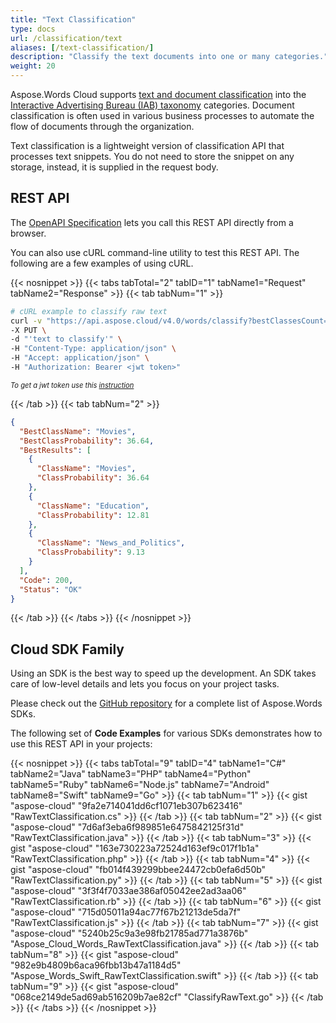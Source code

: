 ```yaml
---
title: "Text Classification"
type: docs
url: /classification/text
aliases: [/text-classification/]
description: "Classify the text documents into one or many categories."
weight: 20
---
```


Aspose.Words Cloud supports [text and document classification](https://en.wikipedia.org/wiki/Document_classification) into the [Interactive Advertising Bureau (IAB) taxonomy](https://www.iab.com/guidelines/taxonomy/) categories. Document classification is often used in various business processes to automate the flow of documents through the organization.

Text classification is a lightweight version of classification API that processes text snippets. You do not need to store the snippet on any storage, instead, it is supplied in the request body.

## REST API

The [OpenAPI Specification](https://apireference.aspose.cloud/words/#/Classification/Classify) lets you call this REST API directly from a browser.

You can also use cURL command-line utility to test this REST API. The following are a few examples of using cURL.

{{< nosnippet >}}
{{< tabs tabTotal="2" tabID="1" tabName1="Request" tabName2="Response" >}}
{{< tab tabNum="1" >}}

```bash
# cURL example to classify raw text
curl -v "https://api.aspose.cloud/v4.0/words/classify?bestClassesCount=3" \
-X PUT \
-d "'text to classify'" \
-H "Content-Type: application/json" \
-H "Accept: application/json" \
-H "Authorization: Bearer <jwt token>"
```

<p style="margin:0;font-size:80%;font-style:italic">To get a jwt token use this <a href="/words/getting-started/available-sdks/#curl">instruction</a></p>

{{< /tab >}}
{{< tab tabNum="2" >}}

```json
{
  "BestClassName": "Movies",
  "BestClassProbability": 36.64,
  "BestResults": [
    {
      "ClassName": "Movies",
      "ClassProbability": 36.64
    },
    {
      "ClassName": "Education",
      "ClassProbability": 12.81
    },
    {
      "ClassName": "News_and_Politics",
      "ClassProbability": 9.13
    }
  ],
  "Code": 200,
  "Status": "OK"
} 
```

{{< /tab >}}
{{< /tabs >}}
{{< /nosnippet >}}

## Cloud SDK Family

Using an SDK is the best way to speed up the development. An SDK takes care of low-level details and lets you focus on your project tasks.

Please check out the [GitHub repository](https://github.com/aspose-words-cloud) for a complete list of Aspose.Words SDKs.

The following set of **Code Examples** for various SDKs demonstrates how to use this REST API in your projects:

{{< nosnippet >}}
{{< tabs tabTotal="9" tabID="4" tabName1="C#" tabName2="Java" tabName3="PHP" tabName4="Python" tabName5="Ruby" tabName6="Node.js" tabName7="Android" tabName8="Swift" tabName9="Go" >}}
{{< tab tabNum="1" >}}
{{< gist "aspose-cloud" "9fa2e714041dd6cf1071eb307b623416" "RawTextClassification.cs" >}}
{{< /tab >}}
{{< tab tabNum="2" >}}
{{< gist "aspose-cloud" "7d6af3eba6f989851e6475842125f31d" "RawTextClassification.java" >}}
{{< /tab >}}
{{< tab tabNum="3" >}}
{{< gist "aspose-cloud" "163e730223a72524d163ef9c017f1b1a" "RawTextClassification.php" >}}
{{< /tab >}}
{{< tab tabNum="4" >}}
{{< gist "aspose-cloud" "fb014f439299bbee24472cb0efa6d50b" "RawTextClassification.py" >}}
{{< /tab >}}
{{< tab tabNum="5" >}}
{{< gist "aspose-cloud" "3f3f4f7033ae386af05042ee2ad3aa06" "RawTextClassification.rb" >}}
{{< /tab >}}
{{< tab tabNum="6" >}}
{{< gist "aspose-cloud" "715d05011a94ac77f67b21213de5da7f" "RawTextClassification.js" >}}
{{< /tab >}}
{{< tab tabNum="7" >}}
{{< gist "aspose-cloud" "5240b25c9a3e98fb21785ad771a3876b" "Aspose_Cloud_Words_RawTextClassification.java" >}}
{{< /tab >}}
{{< tab tabNum="8" >}}
{{< gist "aspose-cloud" "982e9b4809b6aca96fbb13b47a1184d5" "Aspose_Words_Swift_RawTextClassification.swift" >}}
{{< /tab >}}
{{< tab tabNum="9" >}}
{{< gist "aspose-cloud" "068ce2149de5ad69ab516209b7ae82cf" "ClassifyRawText.go" >}}
{{< /tab >}}
{{< /tabs >}}
{{< /nosnippet >}}
